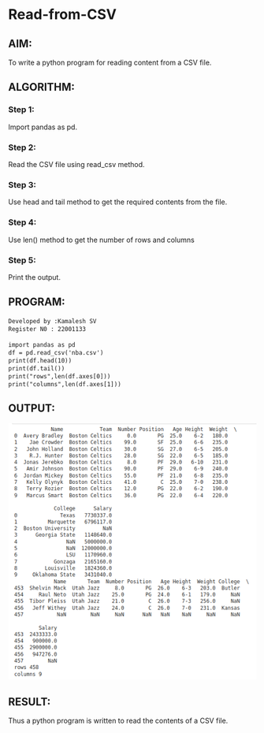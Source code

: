 # Read-from-CSV

## AIM:
To write a python program for reading content from a CSV file.
## ALGORITHM:
### Step 1:
Import pandas as pd.
### Step 2: 
Read the CSV file using read_csv method.
### Step 3: 
Use head and tail method to get the required contents from the file.
### Step 4: 
Use len() method to get the number of rows and columns
### Step 5: 
Print the output.

## PROGRAM:
```
Developed by :Kamalesh SV
Register N0 : 22001133

import pandas as pd
df = pd.read_csv('nba.csv')
print(df.head(10))
print(df.tail())
print("rows",len(df.axes[0]))
print("columns",len(df.axes[1]))

```
## OUTPUT:
![OUTPUT](./kamal.png)
## RESULT:
Thus a python program is written to read the contents of a CSV file.
